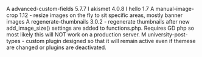   A advanced-custom-fields 5.7.7
  I akismet                4.0.8
  I hello                  1.7
  A manual-image-crop      1.12 - resize images on the fly to sit specific areas, mostly banner images
  A regenerate-thumbnails  3.0.2 - regenerate thumbnails after new add_image_size() settings are added to functions.php. Requires GD php so most likely this will NOT work on a production server.
  M university-post-types - custom plugin designed so that it will remain active even if themese are changed or plugins are deactivated.
